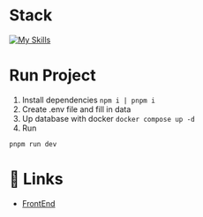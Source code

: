# Stack
[![My Skills](https://skillicons.dev/icons?i=nodejs,ts,tailwind,mongodb,docker)](https://skillicons.dev)

# Run Project
1. Install dependencies
```npm i | pnpm i```
3. Create .env file and fill in data
4. Up database with docker
```docker compose up -d```
5. Run
```
pnpm run dev
```

# 🔗 Links
- [FrontEnd](https://github.com/isakiDev/react-calendar-ts)
